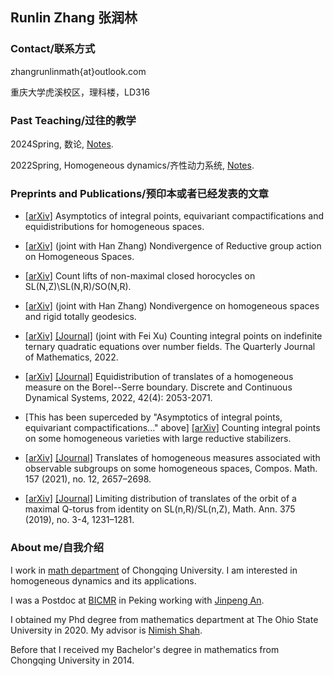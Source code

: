 ## Runlin Zhang 张润林

### Contact/联系方式

zhangrunlinmath{at}outlook.com

重庆大学虎溪校区，理科楼，LD316

### Past Teaching/过往的教学
2024Spring, 数论, [Notes](https://runlinzhang.github.io/2024SP_EKL_Notes_0708.pdf?raw=true).

2022Spring, Homogeneous dynamics/齐性动力系统, [Notes](https://runlinzhang.github.io/DraftHomogeneous.pdf?raw=true).

### Preprints and Publications/预印本或者已经发表的文章

- [[arXiv]](https://arxiv.org/abs/2408.02325) Asymptotics of integral points, equivariant compactifications and equidistributions for homogeneous spaces.

- [[arXiv]](https://arxiv.org/abs/2209.06463) (joint with Han Zhang) Nondivergence of Reductive group action on Homogeneous Spaces.

- [[arXiv]](https://arxiv.org/abs/2111.09584) Count lifts of non-maximal closed horocycles on SL(N,Z)\SL(N,R)/SO(N,R).

- [[arXiv]](https://arxiv.org/abs/2111.02002) (joint with Han Zhang) Nondivergence on homogeneous spaces and rigid totally geodesics.

- [[arXiv]](https://arxiv.org/abs/2103.10707)  [[Journal]](https://academic.oup.com/qjmath/advance-article-abstract/doi/10.1093/qmath/haac039/6874956?utm_source=advanceaccess&utm_campaign=qjmath&utm_medium=email)  (joint with Fei Xu) Counting integral points on indefinite ternary quadratic equations over number fields.  The Quarterly Journal of Mathematics, 2022.

- [[arXiv]](https://arxiv.org/abs/2012.07468) [[Journal]](http://dx.doi.org/10.3934/dcds.2021183) Equidistribution of translates of a homogeneous measure on the Borel--Serre boundary. Discrete and Continuous Dynamical Systems, 2022, 42(4): 2053-2071.

- [This has been superceded by "Asymptotics of integral points, equivariant compactifications..." above] [[arXiv]](https://arxiv.org/abs/2012.00178) Counting integral points on some homogeneous varieties with large reductive stabilizers.

- [[arXiv]](https://arxiv.org/abs/1909.02666) [[Journal]](https://doi.org/10.1112/S0010437X21007624) Translates of homogeneous measures associated with observable subgroups on some homogeneous spaces, Compos. Math. 157 (2021), no. 12, 2657–2698. 

- [[arXiv]](https://arxiv.org/abs/1804.00226) [[Journal]](https://link.springer.com/article/10.1007%2Fs00208-019-01896-3) Limiting distribution of translates of the orbit of a maximal Q-torus from identity on SL(n,R)/SL(n,Z), Math. Ann. 375 (2019), no. 3-4, 1231–1281.
 

### About me/自我介绍

I work in [math department](http://sci.cqu.edu.cn) of Chongqing University.  I am interested in homogeneous dynamics and its applications.

I was a Postdoc at [BICMR](http://bicmr.pku.edu.cn) in Peking working with [Jinpeng An](https://www.math.pku.edu.cn/teachers/anjp/). 

I obtained my Phd degree from mathematics department at The Ohio State University in 2020.  My advisor is [Nimish Shah](https://people.math.osu.edu/shah.595/).

Before that I received my Bachelor's degree in mathematics from Chongqing University in 2014.
